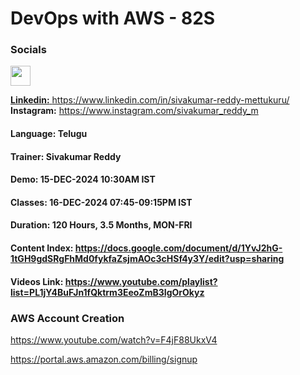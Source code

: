 # DevOps with AWS - 82S

### Socials

<p align="left"><a href="https://www.linkedin.com/in/sivakumar-reddy-mettukuru" target="_blank" rel="noreferrer"> <picture> <source media="(prefers-color-scheme: dark)" srcset="https://raw.githubusercontent.com/danielcranney/readme-generator/main/public/icons/socials/linkedin-dark.svg" /> <source media="(prefers-color-scheme: light)" srcset="https://raw.githubusercontent.com/danielcranney/readme-generator/main/public/icons/socials/linkedin.svg" /> <img src="https://raw.githubusercontent.com/danielcranney/readme-generator/main/public/icons/socials/linkedin.svg" width="32" height="32" /> </picture> </p>

**Linkedin:** https://www.linkedin.com/in/sivakumar-reddy-mettukuru/
**Instagram:** https://www.instagram.com/sivakumar_reddy_m

#### Language: Telugu
#### Trainer: Sivakumar Reddy
#### Demo: 15-DEC-2024 10:30AM IST
#### Classes: 16-DEC-2024 07:45-09:15PM IST
#### Duration: 120 Hours, 3.5 Months, MON-FRI

#### Content Index: https://docs.google.com/document/d/1YvJ2hG-1tGH9gdSRgFhMd0fykfaZsjmAOc3cHSf4y3Y/edit?usp=sharing

#### Videos Link: https://www.youtube.com/playlist?list=PL1jY4BuFJn1fQktrm3EeoZmB3IgOrOkyz
### AWS Account Creation

https://www.youtube.com/watch?v=F4jF88UkxV4

https://portal.aws.amazon.com/billing/signup




